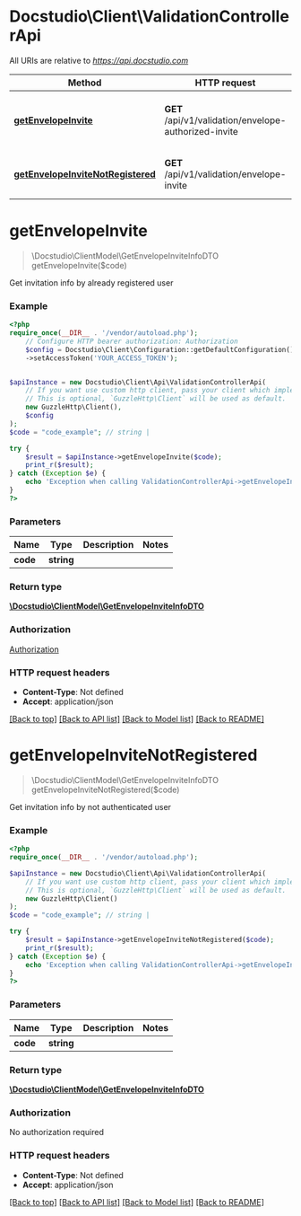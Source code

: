 # Docstudio\Client\ValidationControllerApi

All URIs are relative to *https://api.docstudio.com*

Method | HTTP request | Description
------------- | ------------- | -------------
[**getEnvelopeInvite**](ValidationControllerApi.md#getenvelopeinvite) | **GET** /api/v1/validation/envelope-authorized-invite | Get invitation info by already registered user
[**getEnvelopeInviteNotRegistered**](ValidationControllerApi.md#getenvelopeinvitenotregistered) | **GET** /api/v1/validation/envelope-invite | Get invitation info by not authenticated user

# **getEnvelopeInvite**
> \Docstudio\ClientModel\GetEnvelopeInviteInfoDTO getEnvelopeInvite($code)

Get invitation info by already registered user

### Example
```php
<?php
require_once(__DIR__ . '/vendor/autoload.php');
    // Configure HTTP bearer authorization: Authorization
    $config = Docstudio\Client\Configuration::getDefaultConfiguration()
    ->setAccessToken('YOUR_ACCESS_TOKEN');


$apiInstance = new Docstudio\Client\Api\ValidationControllerApi(
    // If you want use custom http client, pass your client which implements `GuzzleHttp\ClientInterface`.
    // This is optional, `GuzzleHttp\Client` will be used as default.
    new GuzzleHttp\Client(),
    $config
);
$code = "code_example"; // string | 

try {
    $result = $apiInstance->getEnvelopeInvite($code);
    print_r($result);
} catch (Exception $e) {
    echo 'Exception when calling ValidationControllerApi->getEnvelopeInvite: ', $e->getMessage(), PHP_EOL;
}
?>
```

### Parameters

Name | Type | Description  | Notes
------------- | ------------- | ------------- | -------------
 **code** | **string**|  |

### Return type

[**\Docstudio\ClientModel\GetEnvelopeInviteInfoDTO**](../Model/GetEnvelopeInviteInfoDTO.md)

### Authorization

[Authorization](../../README.md#Authorization)

### HTTP request headers

 - **Content-Type**: Not defined
 - **Accept**: application/json

[[Back to top]](#) [[Back to API list]](../../README.md#documentation-for-api-endpoints) [[Back to Model list]](../../README.md#documentation-for-models) [[Back to README]](../../README.md)

# **getEnvelopeInviteNotRegistered**
> \Docstudio\ClientModel\GetEnvelopeInviteInfoDTO getEnvelopeInviteNotRegistered($code)

Get invitation info by not authenticated user

### Example
```php
<?php
require_once(__DIR__ . '/vendor/autoload.php');

$apiInstance = new Docstudio\Client\Api\ValidationControllerApi(
    // If you want use custom http client, pass your client which implements `GuzzleHttp\ClientInterface`.
    // This is optional, `GuzzleHttp\Client` will be used as default.
    new GuzzleHttp\Client()
);
$code = "code_example"; // string | 

try {
    $result = $apiInstance->getEnvelopeInviteNotRegistered($code);
    print_r($result);
} catch (Exception $e) {
    echo 'Exception when calling ValidationControllerApi->getEnvelopeInviteNotRegistered: ', $e->getMessage(), PHP_EOL;
}
?>
```

### Parameters

Name | Type | Description  | Notes
------------- | ------------- | ------------- | -------------
 **code** | **string**|  |

### Return type

[**\Docstudio\ClientModel\GetEnvelopeInviteInfoDTO**](../Model/GetEnvelopeInviteInfoDTO.md)

### Authorization

No authorization required

### HTTP request headers

 - **Content-Type**: Not defined
 - **Accept**: application/json

[[Back to top]](#) [[Back to API list]](../../README.md#documentation-for-api-endpoints) [[Back to Model list]](../../README.md#documentation-for-models) [[Back to README]](../../README.md)


